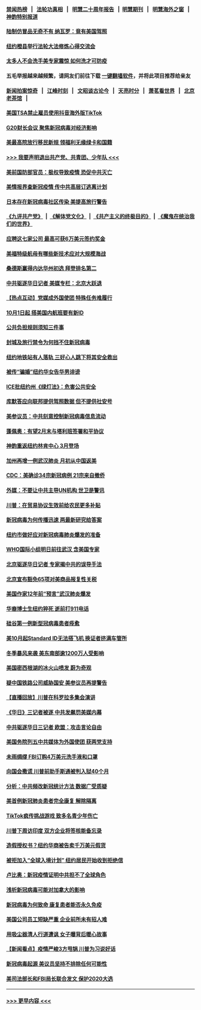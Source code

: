 #### [禁闻热榜](热点新闻.md?=0)  &nbsp;&nbsp;|&nbsp;&nbsp; [法轮功真相](https://github.com/gfw-breaker/truth/blob/master/README.md?=0) &nbsp;&nbsp;|&nbsp;&nbsp; [明慧二十周年报告](https://github.com/gfw-breaker/mh-reports/blob/master/README.md?=0) &nbsp;&nbsp;|&nbsp;&nbsp;[明慧期刊](https://github.com/gfw-breaker/mh-qikan) &nbsp;&nbsp;|&nbsp;&nbsp; [明慧海外之窗](https://github.com/gfw-breaker/mh-news/blob/master/README.md?=0) &nbsp;&nbsp;|&nbsp;&nbsp; [神韵特别报道](https://github.com/gfw-breaker/mh-news/blob/master/shenyun.md?=0)
#### [陆制仿冒品无奇不有 纳瓦罗：竟有美国驾照](../pages/nsc412/n11890953.md?t=02241501) 
#### [纽约橙县举行法轮大法修炼心得交流会](../pages/nsc412/n11890760.md?t=02241501) 
#### [太多人不会洗手美专家震惊 如何洗才可防疫](../pages/nsc412/n11875866.md?t=02241501) 
#### 五毛举报越来越频繁，请网友们前往下载 [一键翻墙软件](https://github.com/gfw-breaker/ssr-accounts)，并将此项目推荐给亲友
#### [新闻拍案惊奇](https://github.com/gfw-breaker/banned-news/blob/master/pages/link4.md) &nbsp;&nbsp;|&nbsp;&nbsp; [江峰时刻](https://github.com/gfw-breaker/banned-news/blob/master/pages/link4.md) &nbsp;&nbsp;|&nbsp;&nbsp; [文昭谈古论今](https://github.com/gfw-breaker/banned-news/blob/master/pages/link4.md) &nbsp;&nbsp;|&nbsp;&nbsp; [天亮时分](https://github.com/gfw-breaker/banned-news/blob/master/pages/link4.md) &nbsp;&nbsp;|&nbsp;&nbsp; [萧茗看世界](https://github.com/gfw-breaker/banned-news/blob/master/pages/link4.md) &nbsp;&nbsp;|&nbsp;&nbsp; [北京老茶馆](https://github.com/gfw-breaker/banned-news/blob/master/pages/link4.md) &nbsp;&nbsp;|&nbsp;&nbsp; 
#### [美国TSA禁止雇员使用抖音海外版TikTok](../pages/nsc412/n11890500.md?t=02241501) 
#### [G20财长会议 聚焦新冠病毒对经济影响](../pages/nsc412/n11890400.md?t=02241501) 
#### [美最高院放行移民新规 领福利无缘绿卡和国籍](../pages/nsc412/n11889500.md?t=02241501) 
#### [>>> 我要声明退出共产党、共青团、少年队 <<<](https://github.com/begood0513/goodnews/blob/master/quit/letter.md) 
#### [美前国防部官员：极权导致疫情 恐促中共灭亡](../pages/nsc412/n11889092.md?t=02241501) 
#### [美情报界查新冠疫情 传中共高层订逃离计划](../pages/nsc412/n11888161.md?t=02241501) 
#### [日本存在新冠病毒社区传染 美提高旅行警告](../pages/nsc412/n11889917.md?t=02241501) 
#### [《九评共产党》](https://github.com/begood0513/9ping.md/blob/master/README.md) &nbsp;|&nbsp; [《解体党文化》](../../../../jtdwh.md/blob/master/README.md)  &nbsp;|&nbsp; [《共产主义的终极目的》](../../../../gczydzjmd.md/blob/master/README.md) &nbsp;|&nbsp; [《魔鬼在统治我们的世界》](../../../../mgztzwmdsj.md/blob/master/README.md) 
#### [应聘这七家公司 最高可获6万美元签约奖金](../pages/nsc412/n11879446.md?t=02241501) 
#### [美福特级航母有哪些新技术应对大规模海战](../pages/nsc412/n11882087.md?t=02241501) 
#### [桑德斯赢得内达华州初选 拜登排名第二](../pages/nsc412/n11888760.md?t=02241501) 
#### [中共驱逐华日记者 美媒专栏：北京大跃退](../pages/nsc412/n11888453.md?t=02241501) 
#### [【热点互动】党媒成外国使团 特殊任务难履行](../pages/nsc412/n11888306.md?t=02241501) 
#### [10月1日起 搭美国内航班要有新ID](../pages/nsc412/n11888243.md?t=02241501) 
#### [公共负担规则须知三件事](../pages/nsc412/n11888123.md?t=02241501) 
#### [封城及旅行禁令为何挡不住新冠病毒](../pages/nsc412/n11888067.md?t=02241501) 
#### [纽约地铁站有人落轨   三好心人跳下将其安全救出](../pages/nsc412/n11888088.md?t=02241501) 
#### [被传“骗婚”纽约华女告华男诽谤](../pages/nsc412/n11887303.md?t=02241501) 
#### [ICE批纽约州《绿灯法》：危害公共安全](../pages/nsc412/n11887285.md?t=02241501) 
#### [库默答应向联邦提供驾照数据 但不提供社安号](../pages/nsc412/n11887269.md?t=02241501) 
#### [美参议员：中共刻意控制新冠病毒信息流动](../pages/nsc412/n11887949.md?t=02241501) 
#### [蓬佩奥：有望2月末与塔利班签署和平协议](../pages/nsc412/n11887248.md?t=02241501) 
#### [神韵重返纽约林肯中心 3月登场](../pages/nsc412/n11885013.md?t=02241501) 
#### [加州再增一例武汉肺炎 月初从中国返美](../pages/nsc412/n11886929.md?t=02241501) 
#### [CDC：美确诊34宗新冠病例 21宗来自撤侨](../pages/nsc412/n11886795.md?t=02241501) 
#### [外媒：不要让中共主导UN机构 世卫是警讯](../pages/nsc412/n11886401.md?t=02241501) 
#### [川普：在贸易协议生效前给农民更多补贴](../pages/nsc412/n11886549.md?t=02241501) 
#### [新冠病毒为何传播迅速 两最新研究给答案](../pages/nsc412/n11886505.md?t=02241501) 
#### [纽约市做好应对新冠病毒肺炎爆发的准备](../pages/nsc412/n11885019.md?t=02241501) 
#### [WHO国际小组明日前往武汉 含美国专家](../pages/nsc412/n11886380.md?t=02241501) 
#### [北京驱逐华日记者 专家揭中共的误导手法](../pages/nsc412/n11886124.md?t=02241501) 
#### [北京宣布豁免65项对美商品报复性关税](../pages/nsc412/n11885960.md?t=02241501) 
#### [美国作家12年前“预言”武汉肺炎爆发](../pages/nsc412/n11885487.md?t=02241501) 
#### [华裔博士生纽约猝死  逝前打911电话](../pages/nsc412/n11885007.md?t=02241501) 
#### [硅谷第一例新型冠病毒患者痊愈](../pages/nsc412/n11885163.md?t=02241501) 
#### [美10月起Standard ID无法搭飞机  换证者挤满车管所](../pages/nsc412/n11885036.md?t=02241501) 
#### [冬季暴风来袭 美东南部逾1200万人受影响](../pages/nsc412/n11884620.md?t=02241501) 
#### [美国密西根湖的冰火山喷发 蔚为奇观](../pages/nsc412/n11884842.md?t=02241501) 
#### [疑中国铁路公司威胁国安 美参议员再提警告](../pages/nsc412/n11884300.md?t=02241501) 
#### [【直播回放】川普在科罗拉多集会演讲](../pages/nsc412/n11883640.md?t=02241501) 
#### [《华日》三记者被逐 中共发飙罚美媒内幕](../pages/nsc412/n11884184.md?t=02241501) 
#### [中共驱逐华日三记者 欧盟：攻击言论自由](../pages/nsc412/n11884179.md?t=02241501) 
#### [美国务院列五中共媒体为外国使团 获两党支持](../pages/nsc412/n11883954.md?t=02241501) 
#### [未雨绸缪 FBI订购4万美元洗手液和口罩](../pages/nsc412/n11883960.md?t=02241501) 
#### [向国会撒谎 川普前助手斯通被判入狱40个月](../pages/nsc412/n11883930.md?t=02241501) 
#### [分析：中共频改新冠统计方法 数据广受质疑](../pages/nsc412/n11883875.md?t=02241501) 
#### [美首例新冠肺炎患者完全康复 解除隔离](../pages/nsc412/n11883754.md?t=02241501) 
#### [TikTok疯传挑战游戏 致多名青少年伤亡](../pages/nsc412/n11883598.md?t=02241501) 
#### [川普下周访印度 双方企业将签核能备忘录](../pages/nsc412/n11883604.md?t=02241501) 
#### [造假授权书？纽约华商被告卖千万美元假货](../pages/nsc412/n11882429.md?t=02241501) 
#### [被拒加入“全球入境计划”  纽约居民开始收到拒绝信](../pages/nsc412/n11882417.md?t=02241501) 
#### [卢比奥：新冠疫情证明中共担不了全球角色](../pages/nsc412/n11881340.md?t=02241501) 
#### [浅析新冠病毒可能对加拿大的影响](../pages/nsc412/n11879775.md?t=02241501) 
#### [新冠病毒为何致命 康复患者能否永久免疫](../pages/nsc412/n11881488.md?t=02241501) 
#### [美国公司员工短缺严重 企业前所未有招人难](../pages/nsc412/n11881792.md?t=02241501) 
#### [用吸尘器清人行道遭讽 女子曝背后暖心故事](../pages/nsc412/n11881702.md?t=02241501) 
#### [【新闻看点】疫情严峻3方甩锅 川普为习说好话](../pages/nsc412/n11881049.md?t=02241501) 
#### [新冠病毒起源 美议员坚持不排除任何可能性](../pages/nsc412/n11881179.md?t=02241501) 
#### [美司法部长和FBI局长联合发文 保护2020大选](../pages/nsc412/n11881522.md?t=02241501) 

----
#### [ >>> 更早内容 <<< ](../indexes/nsc412-earlier.md)
